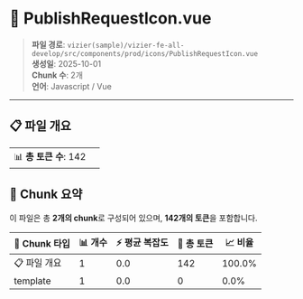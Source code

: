 # 📄 PublishRequestIcon.vue

> **파일 경로**: `vizier(sample)/vizier-fe-all-develop/src/components/prod/icons/PublishRequestIcon.vue`  
> **생성일**: 2025-10-01  
> **Chunk 수**: 2개  
> **언어**: Javascript / Vue
---


## 📋 파일 개요

| | |
|--|--|
| 📊 **총 토큰 수**: 142 |  |






## 🧩 Chunk 요약

이 파일은 총 **2개의 chunk**로 구성되어 있으며, **142개의 토큰**을 포함합니다.

| 🧩 Chunk 타입 | 📊 개수 | ⚡ 평균 복잡도 | 📝 총 토큰 | 📈 비율 |
|---------------|--------|-------------|----------|--------|
| 📋 파일 개요 | 1 | 0.0 | 142 | 100.0% |
| template | 1 | 0.0 | 0 | 0.0% |


